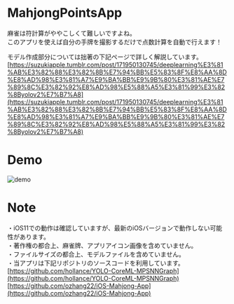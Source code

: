 # MahjongPointsApp  
  
麻雀は符計算がややこしくて難しいですよね。  
このアプリを使えば自分の手牌を撮影するだけで点数計算を自動で行えます！  
  
モデル作成部分については拙著の下記ページで詳しく解説しています。  
[https://suzukiapple.tumblr.com/post/171950130745/deeplearning%E3%81%AB%E3%82%88%E3%82%8B%E7%94%BB%E5%83%8F%E8%AA%8D%E8%AD%98%E3%81%A7%E9%BA%BB%E9%9B%80%E3%81%AE%E7%89%8C%E3%82%92%E8%AD%98%E5%88%A5%E3%81%99%E3%82%8Byolov2%E7%B7%A8](https://suzukiapple.tumblr.com/post/171950130745/deeplearning%E3%81%AB%E3%82%88%E3%82%8B%E7%94%BB%E5%83%8F%E8%AA%8D%E8%AD%98%E3%81%A7%E9%BA%BB%E9%9B%80%E3%81%AE%E7%89%8C%E3%82%92%E8%AD%98%E5%88%A5%E3%81%99%E3%82%8Byolov2%E7%B7%A8)  
  
# Demo  
![demo](https://github.com/suzukiapple/MahjongPointsApp/blob/master/demo.gif)  

# Note  
・iOS11での動作は確認していますが、最新のiOSバージョンで動作しない可能性があります。  
・著作権の都合上、麻雀牌、アプリアイコン画像を含めていません。  
・ファイルサイズの都合上、モデルファイルを含めていません。  
・当アプリは下記リポジトリのソースコードを利用しています。  
[https://github.com/hollance/YOLO-CoreML-MPSNNGraph](https://github.com/hollance/YOLO-CoreML-MPSNNGraph)  
[https://github.com/ozhang22/iOS-Mahjong-App](https://github.com/ozhang22/iOS-Mahjong-App)  
